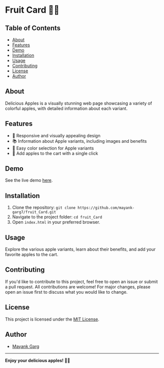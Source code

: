 # Fruit Card 🍏🍎



## Table of Contents
- [About](#about)
- [Features](#features)
- [Demo](#demo)
- [Installation](#installation)
- [Usage](#usage)
- [Contributing](#contributing)
- [License](#license)
- [Author](#author)

## About
Delicious Apples is a visually stunning web page showcasing a variety of colorful apples, with detailed information about each variant.

## Features
- 🌈 Responsive and visually appealing design
- 📚 Information about Apple variants, including images and benefits
- 🎨 Easy color selection for Apple variants
- 🛒 Add apples to the cart with a single click

## Demo
See the live demo [here](https://mayank-garg7.github.io/fruit_Card/).

## Installation
1. Clone the repository: `git clone https://github.com/mayank-garg7/fruit_Card.git`
2. Navigate to the project folder: `cd fruit_Card`
3. Open `index.html` in your preferred browser.

## Usage
Explore the various apple variants, learn about their benefits, and add your favorite apples to the cart.

## Contributing
If you'd like to contribute to this project, feel free to open an issue or submit a pull request. All contributions are welcome! For major changes, please open an issue first to discuss what you would like to change.

## License
This project is licensed under the [MIT License](LICENSE).

## Author
- [Mayank Garg](https://github.com/Mayank-Garg7)

---

**Enjoy your delicious apples! 🍏🍎**
